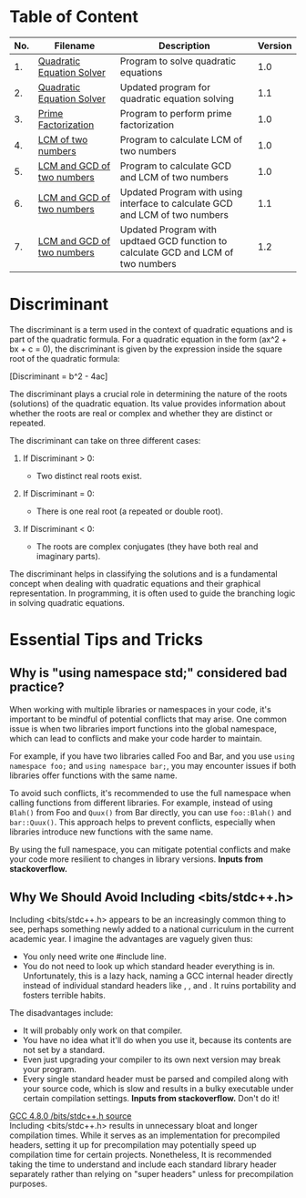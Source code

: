 # Table of Content

| No. | Filename                                             | Description                                      | Version |
|-----|------------------------------------------------------|--------------------------------------------------|---------|
| 1.  | [Quadratic Equation Solver ](./Quadratic_Equation_Solver_V1.0.cpp) | Program to solve quadratic equations     | 1.0     |
| 2.  | [Quadratic Equation Solver](./Quadratic_Equation_Solver_V1.1.cpp) | Updated program for quadratic equation solving     | 1.1     |
| 3.  | [Prime Factorization](./Prime_Factorization_V1.0.cpp) | Program to perform prime factorization            | 1.0     |
| 4.  | [LCM of two numbers](./LCM_two_numbers_V1.0.cpp)         | Program to calculate LCM of two numbers           | 1.0     |
| 5.  | [LCM and GCD of two numbers](./GCD_two_numbers_V1.0.cpp)         | Program to calculate GCD and LCM of two numbers           | 1.0     |
| 6.  | [LCM and GCD of two numbers](./GCD_LCM_two_numbers_V1.1.cpp) | Updated Program with using interface to calculate GCD and LCM of two numbers   | 1.1     |
| 7.  | [LCM and GCD of two numbers](./GCD_LCM_two_numbers_V1.2.cpp) | Updated Program with updtaed GCD function to calculate GCD and LCM of two numbers      | 1.2     |

# Discriminant

The discriminant is a term used in the context of quadratic equations and is part of the quadratic formula. For a quadratic equation in the form (ax^2 + bx + c = 0), the discriminant is given by the expression inside the square root of the quadratic formula:

[Discriminant = b^2 - 4ac]

The discriminant plays a crucial role in determining the nature of the roots (solutions) of the quadratic equation. Its value provides information about whether the roots are real or complex and whether they are distinct or repeated.

The discriminant can take on three different cases:

1. If Discriminant > 0:
   - Two distinct real roots exist.

2. If Discriminant = 0:
   - There is one real root (a repeated or double root).

3. If Discriminant < 0:
   - The roots are complex conjugates (they have both real and imaginary parts).

The discriminant helps in classifying the solutions and is a fundamental concept when dealing with quadratic equations and their graphical representation. In programming, it is often used to guide the branching logic in solving quadratic equations.

# Essential Tips and Tricks

## **Why is "using namespace std;" considered bad practice?**

When working with multiple libraries or namespaces in your code, it's important to be mindful of potential conflicts that may arise. One common issue is when two libraries import functions into the global namespace, which can lead to conflicts and make your code harder to maintain.

For example, if you have two libraries called Foo and Bar, and you use `using namespace foo;` and `using namespace bar;`, you may encounter issues if both libraries offer functions with the same name.

To avoid such conflicts, it's recommended to use the full namespace when calling functions from different libraries. For example, instead of using `Blah()` from Foo and `Quux()` from Bar directly, you can use `foo::Blah()` and `bar::Quux()`. This approach helps to prevent conflicts, especially when libraries introduce new functions with the same name.

By using the full namespace, you can mitigate potential conflicts and make your code more resilient to changes in library versions.
**Inputs from stackoverflow.**

## Why We  Should Avoid Including <bits/stdc++.h>

Including <bits/stdc++.h> appears to be an increasingly common thing to see, perhaps something newly added to a national curriculum in the current academic year.
I imagine the advantages are vaguely given thus:
- You only need write one #include line.
- You do not need to look up which standard header everything is in.
Unfortunately, this is a lazy hack, naming a GCC internal header directly instead of individual standard headers like <string>, <iostream>, and <vector>. It ruins portability and fosters terrible habits.

The disadvantages include:
- It will probably only work on that compiler.
- You have no idea what it'll do when you use it, because its contents are not set by a standard.
- Even just upgrading your compiler to its own next version may break your program.
- Every single standard header must be parsed and compiled along with your source code, which is slow and results in a bulky executable under certain compilation settings. **Inputs from stackoverflow.**
Don't do it!

[GCC 4.8.0 /bits/stdc++.h source](https://gcc.gnu.org/onlinedocs/gcc-4.8.0/libstdc++/api/a01541_source.html)
<br>
Including <bits/stdc++.h> results in unnecessary bloat and longer compilation times. While it serves as an implementation for precompiled headers, setting it up for precompilation may potentially speed up compilation time for certain projects. Nonetheless, It is recommended taking the time to understand and include each standard library header separately rather than relying on "super headers" unless for precompilation purposes.

